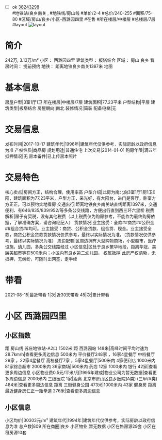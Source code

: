 - [ ] ok [38243298](https://bj.5i5j.com/ershoufang/38243298.html)  
 #地铁站/良乡南关 ,  #地铁线/房山线
#单价/2-4 #总价/240-255 #面积/75-80   #区域/房山/良乡/小区-西潞园四里 #在售 #所在楼层/中楼层 #总楼层/7层 #layout 
![layout](http://image16.5i5j.com/erp/house/3824/38243298/huxing/c62517f27397be6774633b6940c73df7.jpg_P5.jpg) 
# 简介 
 242万,  3.13万/m² 
小区： 西潞园四里
建筑类型： 板塔结合
区域： 房山 良乡
看房时间： 提前预约
地铁： 距离地铁良乡南关1397米 地图
# 基本信息 
 房屋户型|3室1厅1卫
所在楼层|中楼层/7层
建筑面积|77.23平米
户型结构|平层
建筑类型|板塔结合
房屋朝向|南北
装修情况|简装
配备电梯|无
# 交易信息 
 发布时间|2017-10-17
建筑年代|1996年|建筑年代仅供参考，实际房龄以政府信息为准
产权性质|商品房
规划用途|普通住宅
上次交易|2014-01-01
购房年限|满五年
抵押情况|无
房本备件|已上传房本照片
# 交易特色 
 核心卖点|房间方正，结构合理，使用率高
户型介绍|此房为南北向3室1厅1厨1卫0阳，建筑面积为77.23平米，户型方正，采光好，有大阳台，进门是客厅，卧室方方正正，可以预约实地看房
交通出行|距离地铁良乡南关站直线距离1397米，交通便利、有646/835/839/952/等多条公交线路，方便出行直到西三环六里桥
税费解析|房子有契税，没有其他税费（以上税费仅为购房参考，不能作为最终购房依据，了解准确方案，请咨询经纪人）
贷款情况|业主接受：全款##商贷##公积金##组合贷##均可。业主接受：商贷、公积金贷款、组合贷、现金。业主接受全款，商贷公积金贷款贷款情况仅供参考，最终以实际情况为准。（贷款情况仅供参考，最终以实际情况为准）
周边配套|区周边拥有大型购物商场，小型超市，医疗设施，幼儿园，多条公交线路经过
小区信息|区处于良乡繁华地段，距离华冠、美廉美超市等在500米内；小区内有良乡第二幼儿园，
权属抵押|此房产权清晰，无抵押，无纠纷，可随时出网签，走手续
# 带看 
 2021-08-15|最近带看	 1|次|近30天带看	 45|次|累计带看
# 小区 西潞园四里
## 小区指数 
 距 房山线 苏庄地铁站-A2口 1502米|距 西潞园站 148米|高峰时间平均时速为28.7km/h|查看更多周边信息
500米内 平价餐厅248家 ，16家4星餐厅
中档餐厅29家 ，22家4星餐厅
高档餐厅7家 ，5家4星餐厅|500米内 4家便利店
1000米内 81家综合超市
2000米内 36家商场|500米内 药店 12家
1000米内 银行 42家|查看更多周边信息
小区物业费0.5元/平米/月|1995年建成|物业公司为暂无数据|查看更多周边信息
2000米内 三级医院 1家|距离 北京市房山区良乡医院(A类) (三甲/A类) 484米|查看更多周边信息
距离 三街健身公园 473米|1000米内 43家 健身房
距离最近健身房仁正一跆拳道 276米|查看更多周边信息
## 小区信息 
 小区均价|30303元/m²
建筑年代|1994年|建筑年代仅供参考，实际房龄以政府信息为准
总户数|809
所在商圈|良乡
小区物业|暂无数据
小区在售房源29套
小区在租房源10套
